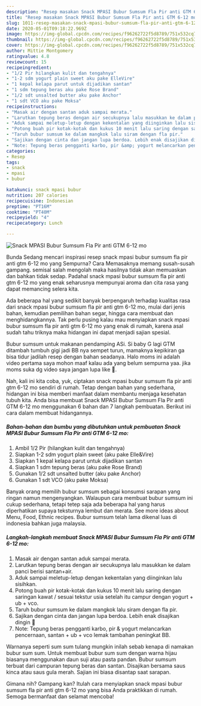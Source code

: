 ```yaml
---
description: "Resep masakan Snack MPASI Bubur Sumsum Fla Pir anti GTM 6-12 mo | Cara Membuat Snack MPASI Bubur Sumsum Fla Pir anti GTM 6-12 mo Yang Bikin Ngiler"
title: "Resep masakan Snack MPASI Bubur Sumsum Fla Pir anti GTM 6-12 mo | Cara Membuat Snack MPASI Bubur Sumsum Fla Pir anti GTM 6-12 mo Yang Bikin Ngiler"
slug: 1011-resep-masakan-snack-mpasi-bubur-sumsum-fla-pir-anti-gtm-6-12-mo-cara-membuat-snack-mpasi-bubur-sumsum-fla-pir-anti-gtm-6-12-mo-yang-bikin-ngiler
date: 2020-05-01T09:18:22.969Z
image: https://img-global.cpcdn.com/recipes/f96262722f5d8789/751x532cq70/snack-mpasi-bubur-sumsum-fla-pir-anti-gtm-6-12-mo-foto-resep-utama.jpg
thumbnail: https://img-global.cpcdn.com/recipes/f96262722f5d8789/751x532cq70/snack-mpasi-bubur-sumsum-fla-pir-anti-gtm-6-12-mo-foto-resep-utama.jpg
cover: https://img-global.cpcdn.com/recipes/f96262722f5d8789/751x532cq70/snack-mpasi-bubur-sumsum-fla-pir-anti-gtm-6-12-mo-foto-resep-utama.jpg
author: Mittie Montgomery
ratingvalue: 4.8
reviewcount: 15
recipeingredient:
- "1/2 Pir hilangkan kulit dan tengahnya"
- "1-2 sdm yogurt plain sweet aku pake ElleVire"
- "1 kepal kelapa parut untuk dijadikan santan"
- "1 sdm tepung beras aku pake Rose Brand"
- "1/2 sdt unsalted butter aku pake Anchor"
- "1 sdt VCO aku pake Moksa"
recipeinstructions:
- "Masak air dengan santan aduk sampai merata."
- "Larutkan tepung beras dengan air secukupnya lalu masukkan ke dalam panci berisi santan+air."
- "Aduk sampai meletup-letup dengan kekentalan yang diinginkan lalu sisihkan."
- "Potong buah pir kotak-kotak dan kukus 10 menit lalu saring dengan saringan kawat / sesuai tekstur usia setelah itu campur dengan yogurt + ub + vco."
- "Taruh bubur sumsum ke dalam mangkok lalu siram dengan fla pir."
- "Sajikan dengan cinta dan jangan lupa berdoa. Lebih enak disajikan dingin 💞"
- "Note: Tepung beras pengganti karbo, pir &amp; yogurt melancarkan pencernaan, santan + ub + vco lemak tambahan peningkat BB."
categories:
- Resep
tags:
- snack
- mpasi
- bubur

katakunci: snack mpasi bubur 
nutrition: 207 calories
recipecuisine: Indonesian
preptime: "PT16M"
cooktime: "PT40M"
recipeyield: "4"
recipecategory: Lunch

---
```



![Snack MPASI Bubur Sumsum Fla Pir anti GTM 6-12 mo](https://img-global.cpcdn.com/recipes/f96262722f5d8789/751x532cq70/snack-mpasi-bubur-sumsum-fla-pir-anti-gtm-6-12-mo-foto-resep-utama.jpg)

Bunda Sedang mencari inspirasi resep snack mpasi bubur sumsum fla pir anti gtm 6-12 mo yang Sempurna? Cara Memasaknya memang susah-susah gampang. semisal salah mengolah maka hasilnya tidak akan memuaskan dan bahkan tidak sedap. Padahal snack mpasi bubur sumsum fla pir anti gtm 6-12 mo yang enak seharusnya mempunyai aroma dan cita rasa yang dapat memancing selera kita.

Ada beberapa hal yang sedikit banyak berpengaruh terhadap kualitas rasa dari snack mpasi bubur sumsum fla pir anti gtm 6-12 mo, mulai dari jenis bahan, kemudian pemilihan bahan segar, hingga cara membuat dan menghidangkannya. Tak perlu pusing kalau mau menyiapkan snack mpasi bubur sumsum fla pir anti gtm 6-12 mo yang enak di rumah, karena asal sudah tahu triknya maka hidangan ini dapat menjadi sajian spesial.

Bubur sumsum untuk makanan pendamping ASi. Si baby G lagi GTM ditambah tumbuh gigi jadi BB nya sempet turun, mamaknya kepikiran ga bisa tidur jadilah resep dengan bahan seadanya. Halo moms ini adalah video pertama saya mohon maaf kalau ada yang belum sempurna yaa. jika moms suka dg video saya jangan lupa like 🥰.


Nah, kali ini kita coba, yuk, ciptakan snack mpasi bubur sumsum fla pir anti gtm 6-12 mo sendiri di rumah. Tetap dengan bahan yang sederhana, hidangan ini bisa memberi manfaat dalam membantu menjaga kesehatan tubuh kita. Anda bisa membuat Snack MPASI Bubur Sumsum Fla Pir anti GTM 6-12 mo menggunakan 6 bahan dan 7 langkah pembuatan. Berikut ini cara dalam membuat hidangannya.

<!--inarticleads1-->

##### Bahan-bahan dan bumbu yang dibutuhkan untuk pembuatan Snack MPASI Bubur Sumsum Fla Pir anti GTM 6-12 mo:

1. Ambil 1/2 Pir (hilangkan kulit dan tengahnya)
1. Siapkan 1-2 sdm yogurt plain sweet (aku pake Elle&amp;Vire)
1. Siapkan 1 kepal kelapa parut untuk dijadikan santan
1. Siapkan 1 sdm tepung beras (aku pake Rose Brand)
1. Gunakan 1/2 sdt unsalted butter (aku pake Anchor)
1. Gunakan 1 sdt VCO (aku pake Moksa)


Banyak orang memilih bubur sumsum sebagai konsumsi sarapan yang ringan namun mengenyangkan. Walaupun cara membuat bubur sumsum ini cukup sederhana, tetapi tetep saja ada beberapa hal yang harus diperhatikan supaya teksturnya lembut dan merata. See more ideas about Menu, Food, Ethnic recipes. Bubur sumsum telah lama dikenal luas di indonesia bahkan juga malaysia. 

<!--inarticleads2-->

##### Langkah-langkah membuat Snack MPASI Bubur Sumsum Fla Pir anti GTM 6-12 mo:

1. Masak air dengan santan aduk sampai merata.
1. Larutkan tepung beras dengan air secukupnya lalu masukkan ke dalam panci berisi santan+air.
1. Aduk sampai meletup-letup dengan kekentalan yang diinginkan lalu sisihkan.
1. Potong buah pir kotak-kotak dan kukus 10 menit lalu saring dengan saringan kawat / sesuai tekstur usia setelah itu campur dengan yogurt + ub + vco.
1. Taruh bubur sumsum ke dalam mangkok lalu siram dengan fla pir.
1. Sajikan dengan cinta dan jangan lupa berdoa. Lebih enak disajikan dingin 💞
1. Note: Tepung beras pengganti karbo, pir &amp; yogurt melancarkan pencernaan, santan + ub + vco lemak tambahan peningkat BB.


Warnanya seperti sum sum tulang mungkin inilah sebab kenapa di namakan bubur sum sum. Untuk membuat bubur sum sum dengan warna hijau biasanya menggunakan daun suji atau pasta pandan. Bubur sumsum terbuat dari campuran tepung beras dan santan. Disajikan bersama saus kinca atau saus gula merah. Sajian ini biasa disantap saat sarapan. 

Gimana nih? Gampang kan? Itulah cara menyiapkan snack mpasi bubur sumsum fla pir anti gtm 6-12 mo yang bisa Anda praktikkan di rumah. Semoga bermanfaat dan selamat mencoba!
